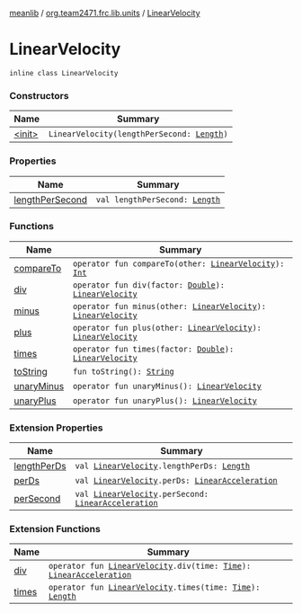 [meanlib](../../index.md) / [org.team2471.frc.lib.units](../index.md) / [LinearVelocity](./index.md)

# LinearVelocity

`inline class LinearVelocity`

### Constructors

| Name | Summary |
|---|---|
| [&lt;init&gt;](-init-.md) | `LinearVelocity(lengthPerSecond: `[`Length`](../-length/index.md)`)` |

### Properties

| Name | Summary |
|---|---|
| [lengthPerSecond](length-per-second.md) | `val lengthPerSecond: `[`Length`](../-length/index.md) |

### Functions

| Name | Summary |
|---|---|
| [compareTo](compare-to.md) | `operator fun compareTo(other: `[`LinearVelocity`](./index.md)`): `[`Int`](https://kotlinlang.org/api/latest/jvm/stdlib/kotlin/-int/index.html) |
| [div](div.md) | `operator fun div(factor: `[`Double`](https://kotlinlang.org/api/latest/jvm/stdlib/kotlin/-double/index.html)`): `[`LinearVelocity`](./index.md) |
| [minus](minus.md) | `operator fun minus(other: `[`LinearVelocity`](./index.md)`): `[`LinearVelocity`](./index.md) |
| [plus](plus.md) | `operator fun plus(other: `[`LinearVelocity`](./index.md)`): `[`LinearVelocity`](./index.md) |
| [times](times.md) | `operator fun times(factor: `[`Double`](https://kotlinlang.org/api/latest/jvm/stdlib/kotlin/-double/index.html)`): `[`LinearVelocity`](./index.md) |
| [toString](to-string.md) | `fun toString(): `[`String`](https://kotlinlang.org/api/latest/jvm/stdlib/kotlin/-string/index.html) |
| [unaryMinus](unary-minus.md) | `operator fun unaryMinus(): `[`LinearVelocity`](./index.md) |
| [unaryPlus](unary-plus.md) | `operator fun unaryPlus(): `[`LinearVelocity`](./index.md) |

### Extension Properties

| Name | Summary |
|---|---|
| [lengthPerDs](../length-per-ds.md) | `val `[`LinearVelocity`](./index.md)`.lengthPerDs: `[`Length`](../-length/index.md) |
| [perDs](../per-ds.md) | `val `[`LinearVelocity`](./index.md)`.perDs: `[`LinearAcceleration`](../-linear-acceleration/index.md) |
| [perSecond](../per-second.md) | `val `[`LinearVelocity`](./index.md)`.perSecond: `[`LinearAcceleration`](../-linear-acceleration/index.md) |

### Extension Functions

| Name | Summary |
|---|---|
| [div](../div.md) | `operator fun `[`LinearVelocity`](./index.md)`.div(time: `[`Time`](../-time/index.md)`): `[`LinearAcceleration`](../-linear-acceleration/index.md) |
| [times](../times.md) | `operator fun `[`LinearVelocity`](./index.md)`.times(time: `[`Time`](../-time/index.md)`): `[`Length`](../-length/index.md) |

